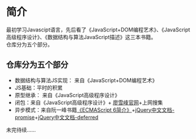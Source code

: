 # 简介

最初学习Javascipt语言，先后看了《JavaScript+DOM编程艺术》、《JavaScript高级程序设计》、《数据结构与算法JavaScript描述》这三本书籍。<br>
仓库分为五个部分。
## 仓库分为五个部分
- 数据结构与算法JS实现： 来自《JavaScript+DOM编程艺术》
- JS基础：平时的积累
- 原型继承： 来自《JavaScript高级程序设计》
- 闭包：来自《JavaScript高级程序设计》+ [廖雪峰官网](http://www.liaoxuefeng.com/wiki/001434446689867b27157e896e74d51a89c25cc8b43bdb3000/00143449934543461c9d5dfeeb848f5b72bd012e1113d15000)+上网搜集
- 异步模式：来自阮一峰书籍[《ECMAScript 6简介》](http://es6.ruanyifeng.com/#docs/intro)+[jQuery中文文档-promise](http://www.css88.com/jqapi-1.9/promise/)+[jQuery中文文档-deferred](http://www.css88.com/jqapi-1.9/promise/)<br>

未完待续……




